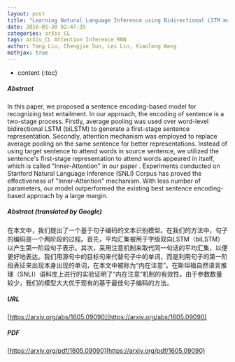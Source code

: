 ```yaml
---
layout: post
title: "Learning Natural Language Inference using Bidirectional LSTM model and Inner-Attention"
date: 2016-05-30 02:47:35
categories: arXiv_CL
tags: arXiv_CL Attention Inference RNN
author: Yang Liu, Chengjie Sun, Lei Lin, Xiaolong Wang
mathjax: true
---
```


* content
{:toc}

##### Abstract
In this paper, we proposed a sentence encoding-based model for recognizing text entailment. In our approach, the encoding of sentence is a two-stage process. Firstly, average pooling was used over word-level bidirectional LSTM (biLSTM) to generate a first-stage sentence representation. Secondly, attention mechanism was employed to replace average pooling on the same sentence for better representations. Instead of using target sentence to attend words in source sentence, we utilized the sentence's first-stage representation to attend words appeared in itself, which is called "Inner-Attention" in our paper . Experiments conducted on Stanford Natural Language Inference (SNLI) Corpus has proved the effectiveness of "Inner-Attention" mechanism. With less number of parameters, our model outperformed the existing best sentence encoding-based approach by a large margin.

##### Abstract (translated by Google)
在本文中，我们提出了一个基于句子编码的文本识别模型。在我们的方法中，句子的编码是一个两阶段的过程。首先，平均汇集被用于字级双向LSTM（biLSTM）以产生第一阶段句子表示。其次，采用注意机制来取代同一句话的平均汇集，以便更好地表达。我们用源句中的目标句来代替句子中的单词，而是利用句子的第一阶段表征来出现本身出现的单词，在本文中被称为“内在注意”。在斯坦福自然语言推理（SNLI）语料库上进行的实验证明了“内在注意”机制的有效性。由于参数数量较少，我们的模型大大优于现有的基于最佳句子编码的方法。

##### URL
[https://arxiv.org/abs/1605.09090](https://arxiv.org/abs/1605.09090)

##### PDF
[https://arxiv.org/pdf/1605.09090](https://arxiv.org/pdf/1605.09090)

